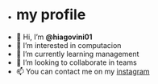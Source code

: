 - # my profile
-  👋 Hi, I’m **@hiagovini01**
- 👀 I’m interested in computacion
- 🌱 I’m currently learning management
- 💞️ I’m looking to collaborate in teams 
- 📫 You can contact me on my [instagram](https://www.instagram.com/hiagovinicius3/) 

<!---
hiagovini01/hiagovini01 is a ✨ special ✨ repository because its `README.md` (this file) appears on your GitHub profile.
You can click the Preview link to take a look at your changes.
--->
